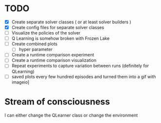 # TODO
- [x] Create separate solver classes ( or at least solver builders )
- [x] Create config files for separate solver classes
- [ ] Visualize the policies of the solver
- [ ] Q Learning is somehow broken with Frozen Lake
- [ ] Create combined plots
  - [ ] hyper parameter 
- [ ] Create a runtime comparison experiment
- [ ] Create a runtime comparison visualization
- [ ] Repeat experiments to capture variation between runs (definitely for QLearning)
- [ ] saved plots every few hundred episodes and turned them into a gif with imageio]

# Stream of consciousness
I can either change the QLearner class or change the environment


